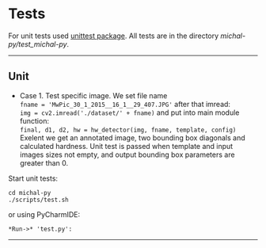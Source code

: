 # Tests

For unit tests used [unittest package](https://docs.python.org/3/library/unittest.html).
All tests are in the directory *michal-py/test_michal-py*.

---

## Unit

- Case 1. Test specific image. We set file name<br/> 
```fname = 'MwPic_30_1_2015__16_1__29_407.JPG'``` after that imread:<br/>
```img = cv2.imread('./dataset/' + fname)``` and put into main module function:<br/>
```final, d1, d2, hw = hw_detector(img, fname, template, config)```
Exelent we get an annotated image, two bounding box diagonals and calculated hardness. 
Unit test is passed when template and input images sizes not empty, 
and output bounding box parameters are greater than 0.

Start unit tests:<br />
```
cd michal-py
./scripts/test.sh
```
or using PyCharmIDE:<br/>

```*Run->* 'test.py':```

---